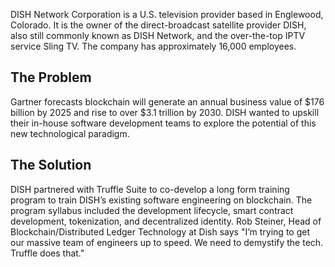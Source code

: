 DISH Network Corporation is a U.S. television provider based in Englewood, Colorado. It is the owner of the direct-broadcast satellite provider DISH, also still commonly known as DISH Network, and the over-the-top IPTV service Sling TV. The company has approximately 16,000 employees.

## The Problem

Gartner forecasts blockchain will generate an annual business value of $176 billion by 2025 and rise to over $3.1 trillion by 2030. DISH wanted to upskill their in-house software development teams to explore the potential of this new technological paradigm.

## The Solution

DISH partnered with Truffle Suite to co-develop a long form training program to train DISH’s existing software engineering on blockchain. The program syllabus included the development lifecycle, smart contract development, tokenization, and decentralized identity. Rob Steiner, Head of Blockchain/Distributed Ledger Technology at Dish says "I’m trying to get our massive team of engineers up to speed. We need to demystify the tech. Truffle does that."